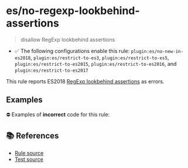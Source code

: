 # es/no-regexp-lookbehind-assertions
> disallow RegExp lookbehind assertions

- ✅ The following configurations enable this rule: `plugin:es/no-new-in-es2018`, `plugin:es/restrict-to-es3`, `plugin:es/restrict-to-es5`, `plugin:es/restrict-to-es2015`, `plugin:es/restrict-to-es2016`, and `plugin:es/restrict-to-es2017`

This rule reports ES2018 [RegExp lookbehind assertions](https://github.com/tc39/proposal-regexp-lookbehind#readme) as errors.

## Examples

⛔ Examples of **incorrect** code for this rule:

<eslint-playground type="bad" code="/*eslint es/no-regexp-lookbehind-assertions: error */
const r1 = /(?<=a)b/
const r2 = /(?<!a)b/
" />

## 📚 References

- [Rule source](https://github.com/mysticatea/eslint-plugin-es/blob/v3.0.1/lib/rules/no-regexp-lookbehind-assertions.js)
- [Test source](https://github.com/mysticatea/eslint-plugin-es/blob/v3.0.1/tests/lib/rules/no-regexp-lookbehind-assertions.js)
